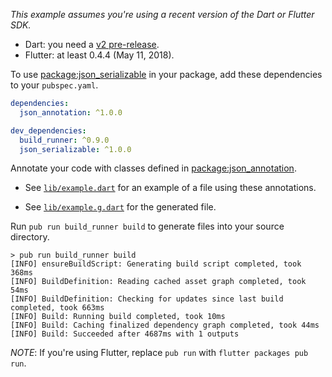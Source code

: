 *This example assumes you're using a recent version of the Dart or Flutter SDK.*

* Dart: you need a [v2 pre-release](https://www.dartlang.org/dart-2).
* Flutter: at least 0.4.4 (May 11, 2018).

To use [package:json_serializable][json_serializable] in your package, add these
dependencies to your `pubspec.yaml`.

```yaml
dependencies:
  json_annotation: ^1.0.0

dev_dependencies:
  build_runner: ^0.9.0
  json_serializable: ^1.0.0
```

Annotate your code with classes defined in
[package:json_annotation][json_annotation].

* See [`lib/example.dart`][example] for an example of a file using these
  annotations.

* See [`lib/example.g.dart`][example_g] for the generated file.

Run `pub run build_runner build` to generate files into your source directory.

```console
> pub run build_runner build
[INFO] ensureBuildScript: Generating build script completed, took 368ms
[INFO] BuildDefinition: Reading cached asset graph completed, took 54ms
[INFO] BuildDefinition: Checking for updates since last build completed, took 663ms
[INFO] Build: Running build completed, took 10ms
[INFO] Build: Caching finalized dependency graph completed, took 44ms
[INFO] Build: Succeeded after 4687ms with 1 outputs
```

*NOTE*: If you're using Flutter, replace `pub run` with `flutter packages pub run`.

[example]: lib/example.dart
[example_g]: lib/example.g.dart
[json_annotation]: https://pub.dartlang.org/packages/json_annotation
[json_serializable]: https://pub.dartlang.org/packages/json_serializable

